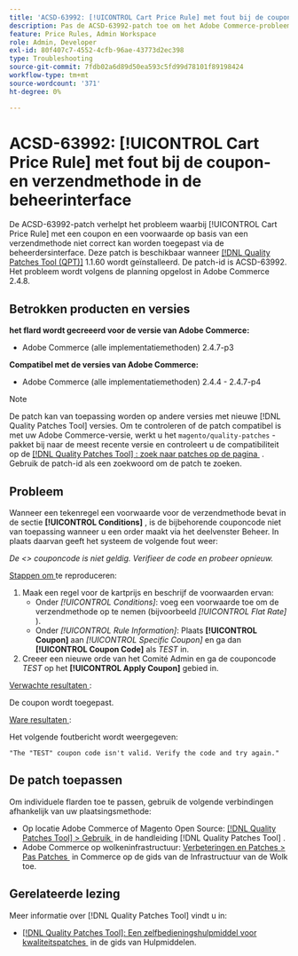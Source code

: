 ```yaml
---
title: 'ACSD-63992: [!UICONTROL Cart Price Rule] met fout bij de coupon- en verzendmethode in de beheerinterface'
description: Pas de ACSD-63992-patch toe om het Adobe Commerce-probleem op te lossen, waarbij [!UICONTROL Cart Price Rule] met een coupon en een voorwaarde op basis van een verzendmethode niet correct kan worden toegepast via de beheerinterface.
feature: Price Rules, Admin Workspace
role: Admin, Developer
exl-id: 80f407c7-4552-4cfb-96ae-43773d2ec398
type: Troubleshooting
source-git-commit: 7fdb02a6d89d50ea593c5fd99d78101f89198424
workflow-type: tm+mt
source-wordcount: '371'
ht-degree: 0%

---
```


# ACSD-63992: [!UICONTROL Cart Price Rule] met fout bij de coupon- en verzendmethode in de beheerinterface

De ACSD-63992-patch verhelpt het probleem waarbij [!UICONTROL Cart Price Rule] met een coupon en een voorwaarde op basis van een verzendmethode niet correct kan worden toegepast via de beheerdersinterface. Deze patch is beschikbaar wanneer [[!DNL Quality Patches Tool (QPT)]](/help/tools/quality-patches-tool/quality-patches-tool-to-self-serve-quality-patches.md) 1.1.60 wordt geïnstalleerd. De patch-id is ACSD-63992. Het probleem wordt volgens de planning opgelost in Adobe Commerce 2.4.8.

## Betrokken producten en versies

**het flard wordt gecreeerd voor de versie van Adobe Commerce:**

* Adobe Commerce (alle implementatiemethoden) 2.4.7-p3

**Compatibel met de versies van Adobe Commerce:**

* Adobe Commerce (alle implementatiemethoden) 2.4.4 - 2.4.7-p4

>[!NOTE]
>
>De patch kan van toepassing worden op andere versies met nieuwe [!DNL Quality Patches Tool] versies. Om te controleren of de patch compatibel is met uw Adobe Commerce-versie, werkt u het `magento/quality-patches` -pakket bij naar de meest recente versie en controleert u de compatibiliteit op de [[!DNL Quality Patches Tool] : zoek naar patches op de pagina &#x200B;](https://experienceleague.adobe.com/tools/commerce-quality-patches/?lang=nl-NL) . Gebruik de patch-id als een zoekwoord om de patch te zoeken.

## Probleem

Wanneer een tekenregel een voorwaarde voor de verzendmethode bevat in de sectie **[!UICONTROL Conditions]** , is de bijbehorende couponcode niet van toepassing wanneer u een order maakt via het deelvenster Beheer. In plaats daarvan geeft het systeem de volgende fout weer:

_De &lt;> couponcode is niet geldig. Verifieer de code en probeer opnieuw._

<u> Stappen om </u> te reproduceren:

1. Maak een regel voor de kartprijs en beschrijf de voorwaarden ervan:
   * Onder *[!UICONTROL Conditions]*: voeg een voorwaarde toe om de verzendmethode op te nemen (bijvoorbeeld *[!UICONTROL Flat Rate]* ).
   * Onder *[!UICONTROL Rule Information]*: Plaats **[!UICONTROL Coupon]** aan *[!UICONTROL Specific Coupon]* en ga dan **[!UICONTROL Coupon Code]** als *TEST* in.
1. Creeer een nieuwe orde van het Comité Admin en ga de couponcode *TEST* op het **[!UICONTROL Apply Coupon]** gebied in.

<u> Verwachte resultaten </u>:

De coupon wordt toegepast.

<u> Ware resultaten </u>:

Het volgende foutbericht wordt weergegeven:

```
"The "TEST" coupon code isn't valid. Verify the code and try again."
```

## De patch toepassen

Om individuele flarden toe te passen, gebruik de volgende verbindingen afhankelijk van uw plaatsingsmethode:

* Op locatie Adobe Commerce of Magento Open Source: [[!DNL Quality Patches Tool] > Gebruik &#x200B;](/help/tools/quality-patches-tool/usage.md) in de handleiding [!DNL Quality Patches Tool] .
* Adobe Commerce op wolkeninfrastructuur: [&#x200B; Verbeteringen en Patches > Pas Patches &#x200B;](https://experienceleague.adobe.com/docs/commerce-cloud-service/user-guide/develop/upgrade/apply-patches.html?lang=nl-NL) in Commerce op de gids van de Infrastructuur van de Wolk toe.

## Gerelateerde lezing

Meer informatie over [!DNL Quality Patches Tool] vindt u in:

* [[!DNL Quality Patches Tool]: Een zelfbedieningshulpmiddel voor kwaliteitspatches &#x200B;](/help/tools/quality-patches-tool/quality-patches-tool-to-self-serve-quality-patches.md) in de gids van Hulpmiddelen.
